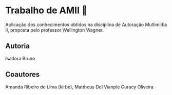 # Trabalho de AMII 🤡
Aplicação dos conhecimentos obtidos na disciplina de Autoração Multimídia II, proposta pelo professor Wellington Wagner.
## Autoria
Isadora Bruno
## Coautores
Amanda Ribeiro de Lima (kirbe), Mattheus Del Vianple Curacy Oliveira

